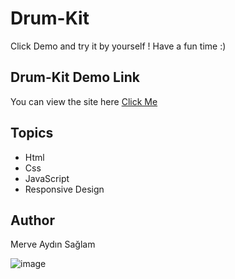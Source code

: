 # Drum-Kit

Click Demo and try it by yourself ! Have a fun time :)

## Drum-Kit Demo Link

You can view the site here [Click Me](https://meciway.github.io/Drum-Kit/) 

## Topics

- Html
- Css
- JavaScript
- Responsive Design

## Author

Merve Aydın Sağlam

![image](https://user-images.githubusercontent.com/95505433/159378774-51ac50ac-94f2-451f-ba4a-1dfb8faaf6e0.png)

